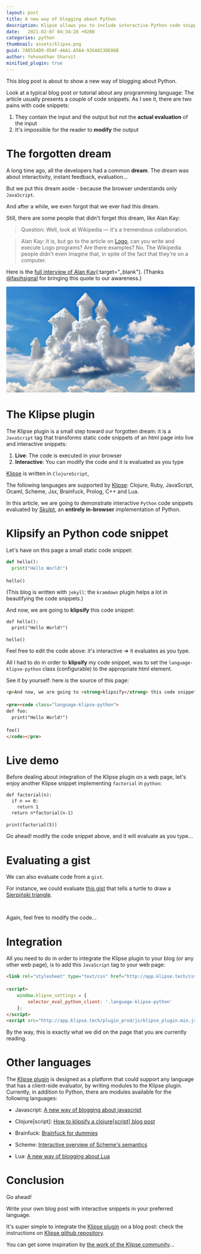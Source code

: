 ```yaml
---
layout: post
title: A new way of blogging about Python
description: Klipse allows you to include interactive Python code snippets in a technical blog. 
date:   2021-02-07 04:34:28 +0200
categories: python
thumbnail: assets/klipse.png
guid: 7AD554D9-05AF-4AA1-A5A4-926A823DE86B
author: Yehonathan Sharvit
minified_plugin: true
---
```


This blog post is about to show a new way of blogging about Python.

Look at a typical blog post or tutorial about any programming language: The article usually presents a couple of code snippets. As I see it, there are two pains with code snippets:

1. They contain the input and the output but not the **actual evaluation** of the input
2. It's impossible for the reader to **modify** the output

# The forgotten dream

A long time ago, all the developers had a common **dream**. The dream was about interactivity, instant feedback, evaluation...

But we put this dream aside - because the browser understands only `JavaScript`.

And after a while, we even forgot that we ever had this dream.

Still, there are some people that didn't forget this dream, like Alan Kay:

>Question: Well, look at Wikipedia — it's a tremendous collaboration.

>Alan Kay: It is, but go to the article on [Logo](https://en.wikipedia.org/wiki/Logo_(programming_language)), can you write and execute Logo programs? Are there examples? No. The Wikipedia people didn't even imagine that, in spite of the fact that they're on a computer.

Here is the [full interview of Alan Kay](http://www.drdobbs.com/architecture-and-design/interview-with-alan-kay/240003442?pgno=2){:target="_blank"}. (Thanks [@fasihsignal](https://twitter.com/fasihsignal) for bringing this quote to our awareness.)

![dream](/assets/dream.jpg)


# The Klipse plugin

The Klipse plugin is a small step toward our forgotten dream: it is a `JavaScript` tag that transforms static code snippets of an html page into live and interactive snippets:

1. **Live**: The code is executed in your browser
2. **Interactive**: You can modify the code and it is evaluated as you type

[Klipse](https://github.com/viebel/klipse) is written in `ClojureScript`, 

The following languages are supported by [Klipse](https://github.com/viebel/klipse): Clojure, Ruby, JavaScript, Ocaml, Scheme, Jsx, Brainfuck, Prolog, C++ and Lua.

In this article, we are going to demonstrate interactive `Python` code snippets evaluated by 
[Skulpt](https://skulpt.org/),  an **entirely in-browser** implementation of Python.


# Klipsify an Python code snippet

Let's have on this page a small static code snippet:

~~~python
def hello():
  print("Hello World!")
  
hello()
~~~

(This blog is written with `jekyll`: the `kramdown` plugin helps a lot in beautifying the code snippets.)

And now, we are going to **klipsify** this code snippet:

~~~klipse-python
def hello():
  print("Hello World!")
  
hello()
~~~

Feel free to edit the code above: it's interactive => it evaluates as you type.

All I had to do in order to **klipsify** my code snippet, was to set the `language-klipse-python` class (configurable) to the appropriate html element.

See it by yourself: here is the source of this page:

~~~html
<p>And now, we are going to <strong>klipsify</strong> this code snippet:</p>

<pre><code class="language-klipse-python">
def foo:
  print("Hello World!")
  
foo()
</code></pre>
~~~


# Live demo

Before dealing about integration of the Klipse plugin on a web page, let's enjoy another Klipse snippet implementing `factorial` in `python`:

~~~klipse-python
def factorial(n):
  if n == 0:
    return 1
  return n*factorial(n-1)

print(factorial(5))
~~~

Go ahead! modify the code snippet above, and it will evaluate as you type...

# Evaluating a gist

We can also evaluate code from a `gist`.

For instance, we could evaluate [this gist](https://gist.github.com/viebel/9ab6b853c78c5e651f844ea2568c44a9) that tells a turtle to draw a [Sierpiński triangle](https://en.wikipedia.org/wiki/Sierpi%C5%84ski_triangle).

<pre>
<div class="language-klipse-python" data-gist-id="viebel/9ab6b853c78c5e651f844ea2568c44a9"></div>
</pre>

Again, feel free to modify the code...

# Integration

All you need to do in order to integrate the Klipse plugin to your blog (or any other web page), is to add this `JavaScript` tag to your web page:

~~~html
<link rel="stylesheet" type="text/css" href="http://app.klipse.tech/css/codemirror.css">

<script>
    window.klipse_settings = {
        selector_eval_python_client: '.language-klipse-python'
    };
</script>
<script src="http://app.klipse.tech/plugin_prod/js/klipse_plugin.min.js"></script>
~~~

By the way, this is exactly what we did on the page that you are currently reading.

# Other languages

The [Klipse plugin](https://github.com/viebel/klipse) is designed as a platform that could support any language that has a client-side evaluator, by writing modules to the Klipse plugin. Currently, in addition to Python, there are modules available for the following languages: 

- Javascript: [A new way of blogging about javascript](http://blog.klipse.tech/javascript/2016/06/20/blog-javascript.html)

- Clojure[script]: [How to klipsify a clojure[script] blog post](http://blog.klipse.tech/clojure/2016/06/07/klipse-plugin-tuto.html)

- Brainfuck: [Brainfuck for dummies](http://blog.klipse.tech/brainfuck/2016/12/17/brainfuck.html)

- Scheme: [Interactive overview of Scheme's semantics](http://blog.klipse.tech/scheme/2016/09/11/scheme-tutorial-1.html)

- Lua: [A new way of blogging about Lua](http://blog.klipse.tech/lua/2017/03/19/blog-lua.html)

# Conclusion

Go ahead!

Write your own blog post with interactive snippets in your preferred language. 

It's super simple to integrate the [Klipse plugin](https://github.com/viebel/klipse) on a blog post: check the instructions on [Klipse github repository](https://github.com/viebel/klipse).

You can get some inspiration by [the work of the Klipse community](https://github.com/viebel/klipse#community)...

